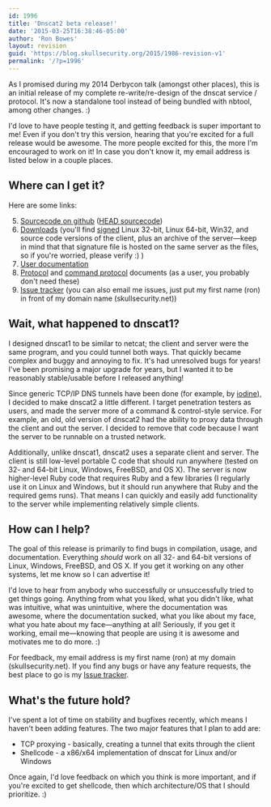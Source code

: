 ```yaml
---
id: 1996
title: 'Dnscat2 beta release!'
date: '2015-03-25T16:38:46-05:00'
author: 'Ron Bowes'
layout: revision
guid: 'https://blog.skullsecurity.org/2015/1986-revision-v1'
permalink: '/?p=1996'
---
```


As I promised during my 2014 Derbycon talk (amongst other places), this is an initial release of my complete re-write/re-design of the dnscat service / protocol. It's now a standalone tool instead of being bundled with nbtool, among other changes. :)

I'd love to have people testing it, and getting feedback is super important to me! Even if you don't try this version, hearing that you're excited for a full release would be awesome. The more people excited for this, the more I'm encouraged to work on it! In case you don't know it, my email address is listed below in a couple places.

## Where can I get it?

Here are some links:

5. [Sourcecode on github](https://github.com/iagox86/dnscat2/tree/v0.01) ([HEAD sourcecode](https://github.com/iagox86/dnscat2))
6. [Downloads](https://downloads.skullsecurity.org/dnscat2/) (you'll find [signed](https://downloads.skullsecurity.org/ron.pgp) Linux 32-bit, Linux 64-bit, Win32, and source code versions of the client, plus an archive of the server—keep in mind that that signature file is hosted on the same server as the files, so if you're worried, please verify :) )
7. [User documentation](https://github.com/iagox86/dnscat2/blob/v0.01/README.md)
8. [Protocol](https://github.com/iagox86/dnscat2/blob/v0.01/doc/protocol.md) and [command protocol](https://github.com/iagox86/dnscat2/blob/v0.01/doc/command_protocol.md) documents (as a user, you probably don't need these)
9. [Issue tracker](https://github.com/iagox86/dnscat2/issues) (you can also email me issues, just put my first name (ron) in front of my domain name (skullsecurity.net))
## Wait, what happened to dnscat1?

I designed dnscat1 to be similar to netcat; the client and server were the same program, and you could tunnel both ways. That quickly became complex and buggy and annoying to fix. It's had unresolved bugs for years! I've been promising a major upgrade for years, but I wanted it to be reasonably stable/usable before I released anything!

Since generic TCP/IP DNS tunnels have been done (for example, by [iodine](http://code.kryo.se/iodine/)), I decided to make dnscat2 a little different. I target penetration testers as users, and made the server more of a command & control-style service. For example, an old, old version of dnscat2 had the ability to proxy data through the client and out the server. I decided to remove that code because I want the server to be runnable on a trusted network.

Additionally, unlike dnscat1, dnscat2 uses a separate client and server. The client is still low-level portable C code that should run anywhere (tested on 32- and 64-bit Linux, Windows, FreeBSD, and OS X). The server is now higher-level Ruby code that requires Ruby and a few libraries (I regularly use it on Linux and Windows, but it should run anywhere that Ruby and the required gems runs). That means I can quickly and easily add functionality to the server while implementing relatively simple clients.

## How can I help?

The goal of this release is primarily to find bugs in compilation, usage, and documentation. Everything *should* work on all 32- and 64-bit versions of Linux, Windows, FreeBSD, and OS X. If you get it working on any other systems, let me know so I can advertise it!

I'd love to hear from anybody who successfully or unsuccessfully tried to get things going. Anything from what you liked, what you didn't like, what was intuitive, what was unintuitive, where the documentation was awesome, where the documentation sucked, what you like about my face, what you hate about my face—anything at all! Seriously, if you get it working, email me—knowing that people are using it is awesome and motivates me to do more. :)

For feedback, my email address is my first name (ron) at my domain (skullsecurity.net). If you find any bugs or have any feature requests, the best place to go is my [Issue tracker](https://github.com/iagox86/dnscat2/issues).

## What's the future hold?

I've spent a lot of time on stability and bugfixes recently, which means I haven't been adding features. The two major features that I plan to add are:

- TCP proxying - basically, creating a tunnel that exits through the client
- Shellcode - a x86/x64 implementation of dnscat for Linux and/or Windows

Once again, I'd love feedback on which you think is more important, and if you're excited to get shellcode, then which architecture/OS that I should prioritize. :)